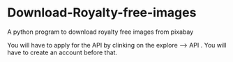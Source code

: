 # Download-Royalty-free-images
A python program to download royalty free images from pixabay


You will have to apply for the API by clinking on the explore --> API . 
You will have to create an account before that.
